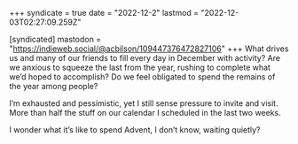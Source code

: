 +++
syndicate = true
date = "2022-12-2"
lastmod = "2022-12-03T02:27:09.259Z"

[syndicated]
mastodon = "https://indieweb.social/@acbilson/109447376472827106"
+++
What drives us and many of our friends to fill every day in December with activity? Are we anxious to squeeze the last from the year, rushing to complete what we’d hoped to accomplish? Do we feel obligated to spend the remains of the year among people?

I’m exhausted and pessimistic, yet I still sense pressure to invite and visit. More than half the stuff on our calendar I scheduled in the last two weeks.

I wonder what it’s like to spend Advent, I don’t know, waiting quietly?